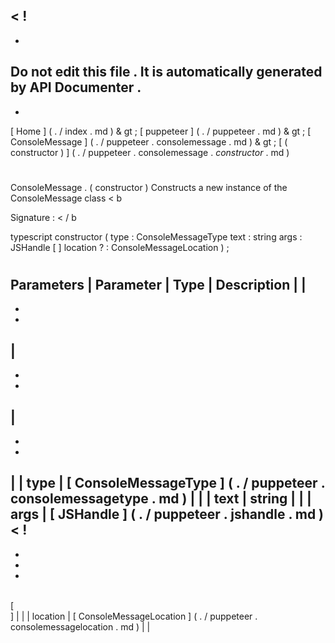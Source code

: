 <
!
-
-
Do
not
edit
this
file
.
It
is
automatically
generated
by
API
Documenter
.
-
-
>
[
Home
]
(
.
/
index
.
md
)
&
gt
;
[
puppeteer
]
(
.
/
puppeteer
.
md
)
&
gt
;
[
ConsoleMessage
]
(
.
/
puppeteer
.
consolemessage
.
md
)
&
gt
;
[
(
constructor
)
]
(
.
/
puppeteer
.
consolemessage
.
_constructor_
.
md
)
#
#
ConsoleMessage
.
(
constructor
)
Constructs
a
new
instance
of
the
ConsoleMessage
class
<
b
>
Signature
:
<
/
b
>
typescript
constructor
(
type
:
ConsoleMessageType
text
:
string
args
:
JSHandle
[
]
location
?
:
ConsoleMessageLocation
)
;
#
#
Parameters
|
Parameter
|
Type
|
Description
|
|
-
-
-
|
-
-
-
|
-
-
-
|
|
type
|
[
ConsoleMessageType
]
(
.
/
puppeteer
.
consolemessagetype
.
md
)
|
|
|
text
|
string
|
|
|
args
|
[
JSHandle
]
(
.
/
puppeteer
.
jshandle
.
md
)
<
!
-
-
-
-
>
\
[
\
]
|
|
|
location
|
[
ConsoleMessageLocation
]
(
.
/
puppeteer
.
consolemessagelocation
.
md
)
|
|
